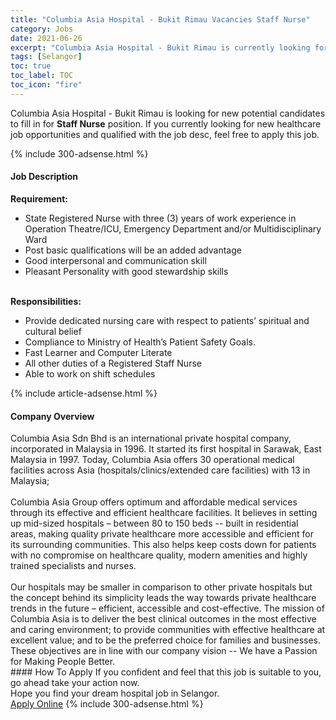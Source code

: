 ```yaml
---
title: "Columbia Asia Hospital - Bukit Rimau Vacancies Staff Nurse" 
category: Jobs 
date: 2021-06-26 
excerpt: "Columbia Asia Hospital - Bukit Rimau is currently looking for suitable person to fill in the Staff Nurse which positioned at Selangor" 
tags: [Selangor] 
toc: true 
toc_label: TOC 
toc_icon: "fire" 
--- 
```


<p>Columbia Asia Hospital - Bukit Rimau is looking for new potential candidates to fill in for <b>Staff Nurse</b> position. If you currently looking for new healthcare job opportunities and qualified with the job desc, feel free to apply this job.
</p>{% include 300-adsense.html %} 
<div><div><h4>Job Description</h4></div><div><div><span><div><div><b>Requirement:</b></div><ul><li>State Registered Nurse with three (3) years of work experience in Operation Theatre/ICU, Emergency Department and/or Multidisciplinary Ward</li><li>Post basic qualifications will be an added advantage</li><li>Good interpersonal and communication skill</li><li>Pleasant Personality with good stewardship skills<br>&#160;</li></ul><div><b>Responsibilities:</b></div><ul><li>Provide dedicated nursing care with respect to patients&#8217; spiritual and cultural belief</li><li>Compliance to Ministry of Health&#8217;s Patient Safety Goals.</li><li>Fast Learner and Computer Literate</li><li>All other duties of a Registered Staff Nurse</li><li>Able to work on shift schedules</li></ul></div></span></div></div></div> 
{% include article-adsense.html %} 
<div><div><h4>Company Overview</h4></div><div><div><span><div><div>
<div>
		Columbia Asia Sdn Bhd is an international private hospital company, incorporated in Malaysia in 1996. It started its first hospital in Sarawak, East Malaysia in 1997. Today, Columbia Asia offers 30 operational medical facilities across Asia (hospitals/clinics/extended care facilities) with 13 in Malaysia;</div>
<div>
<br>
		Columbia Asia Group offers optimum and affordable medical services through its effective and efficient healthcare facilities. It believes in setting up mid-sized hospitals &#8211; between 80 to 150 beds -- built in residential areas, making quality private healthcare more accessible and efficient for its surrounding communities. This also helps keep costs down for patients with no compromise on healthcare quality, modern amenities and highly trained specialists and nurses.</div>
<div>
<br>
		Our hospitals may be smaller in comparison to other private hospitals but the concept behind its simplicity leads the way towards private healthcare trends in the future &#8211; efficient, accessible and cost-effective. The mission of Columbia Asia is to deliver the best clinical outcomes in the most effective and caring environment; to provide communities with effective healthcare at excellent value; and to be the preferred choice for families and businesses. These objectives are in line with our company vision -- We have a Passion for Making People Better.</div>
</div></div></span></div></div></div> 
#### How To Apply 
If you confident and feel that this job is suitable to you, go ahead take your action now. <br/> 
Hope you find your dream hospital job in Selangor. <br/> 
<a href="https://www.jobstreet.com.my/en/job/staff-nurse-4586799?jobId=jobstreet-my-job-4586799" class="btn btn--warning" target="_blank" rel="nofollow noopenner">Apply Online</a> 
{% include 300-adsense.html %} 